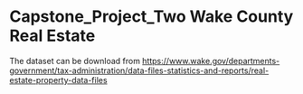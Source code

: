# Capstone_Project_Two Wake County Real Estate
The dataset can be download from https://www.wake.gov/departments-government/tax-administration/data-files-statistics-and-reports/real-estate-property-data-files
